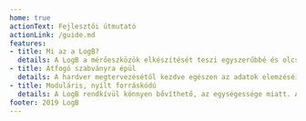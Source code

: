 ```yaml
---
home: true
actionText: Fejlesztői útmutató
actionLink: /guide.md
features:
- title: Mi az a LogB?
  details: A LogB a mérőeszközök elkészítését teszi egyszerűbbé és olcsóbbá. Ez új lehetőségeket nyit meg az oktatásban, és a hobbi-kutatásokban...
- title: Átfogó szabványra épül
  details: A hardver megtervezésétől kezdve egészen az adatok elemzéséig segíteni tudjuk a felhasználókat. ez azért lehetséges,mert a LogB egy általunk fejlesztett szabványra épül.
- title: Moduláris, nyílt forráskódú
  details: A LogB rendkívül könnyen bővíthető, az egységessége miatt. Az egész projektünk nyílt forráskódú, így bárki tud segíteni a rendszer fejlesztésében.
footer: 2019 LogB
---
```

